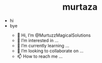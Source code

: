 <h1 align="center" color="blue">murtaza</h1>
<ul><li>hi</li><li>bye</li>

- 👋 Hi, I’m @MurtuzzMagicalSolutions
- 👀 I’m interested in ...
- 🌱 I’m currently learning ...
- 💞️ I’m looking to collaborate on ...
- 📫 How to reach me ...

<!---
MurtuzzMagicalSolutions/MurtuzzMagicalSolutions is a ✨ special ✨ repository because its `README.md` (this file) appears on your GitHub profile.
You can click the Preview link to take a look at your changes.
--->
